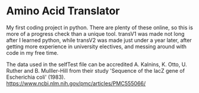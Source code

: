 # Amino Acid Translator
My first coding project in python. There are plenty of these online, so this is more of a progress check than a unique tool. transV1 was made not long after I learned python, while transV2 was made just under a year later, after getting more experience in university electives, and messing around with code in my free time. 

The data used in the selfTest file can be accredited A. Kalnins, K. Otto, U. Ruther and B. MuIller-Hill from their study 'Sequence of the lacZ gene of Escherichia coli' (1983). https://www.ncbi.nlm.nih.gov/pmc/articles/PMC555066/
